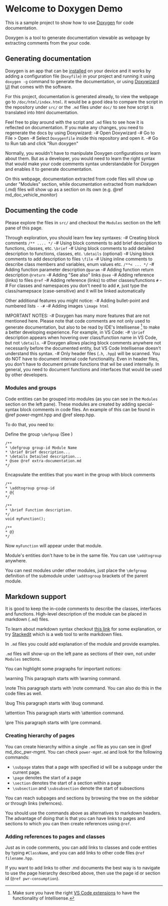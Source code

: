 # Welcome to Doxygen Demo

This is a sample project to show how to use [Doxygen](https://www.doxygen.nl/) for code documentation.

Doxygen is a tool to generate documentation viewable as webpage by extracting comments from the your code.

## Generating documentation

Doxygen is an app that can be [installed](https://www.doxygen.nl/manual/install.html) on your device and it works by adding a configuration file (`Doxyfile`) in your project and running it using `doxygen -g` command to generate the documentation, or using [Doxywizard UI](https://www.doxygen.nl/manual/doxywizard_usage.html) that comes with the software.

For this project, documentation is generated already, to view the webpage go to `/doc/html/index.html`. it would be a good idea to compare the script in the repository under `src/` or the `.md` files under `doc/` to see how script is translated into html documentation.

Feel free to play around with the script and `.md` files to see how it is reflected on documentation. If you make any changes, you need to regenerate the docs by using Doxywizard:
 -# Open Doxywizard
 -# Go to File > Open
 -# Select `Doxygenfile` inside this repository and open it.
 -# Go to Run tab and click "Run doxygen"

 Normally, you wouldn't have to manipulate Doxygen configurations or learn about them. But as a developer, you would need to learn the right syntax that would make your code comments syntax understandable for Doxygen and enables it to generate documentation.
 
 On this webpage, documentation extracted from code files will show up under "Modules" section, while documentation extracted from markdown (.md) files will show up as a section on its own (e.g. @ref md_doc_vehicle_monitor)

## Documenting the code

Please explore the files in `src/` and checkout the `Modules` section on the left pane of this page.

Through exploration, you should learn few key syntaxes:
 -# Creating block comments `/** .... */`
 -# Using block comments to add brief description to functions, classes, etc. `\brief`
 -# Using block comments to add detailed description to functions, classes, etc. `\details` (optional)
 -# Using block comments to add description to files `\file`
 -# Using inline comments to describe class members and variables, enum values etc. `/**< ... */`
 -# Adding function parameter description `@param`
 -# Adding function return description `@return`
 -# Adding "See also" links `@see`
 -# Adding reference (links) to files `@ref`
 -# Adding reference (links) to other classes/functions `#`
  -# For classes and namespaces you don't need to add `#`, just type the class/namepsace (case-sensitive) and it will be linked automatically

Other additional features you might notice:
 -# Adding bullet-point and numbered lists `-` `-#`
 -# Adding images `\image html`

IMPORTANT NOTES:
 -# Doxygen has many more features that are not mentioned here. Please note that code comments are not only used to generate documentation, but also to be read by IDE's Intellisense [^1] to make a better developing experience. For example, in VS Code:
  -# `\brief` description appears when hovering over class/function name in VS Code, but not `\details`.
  -# Doxygen allows placing block comments anywhere not necessarily before the documented entity, but VS Code Intellisense doesn't understand this syntax.
 -# Only header files (`.h`, `.hpp`) will be scanned. You do NOT have to document internal code functionality. Even in header files, you don't have to document private functions that wil be used internally. In general, you need to document functions and interfaces that would be used by other developers.

[^1]: Make sure you have the right [VS Code extensions](https://marketplace.visualstudio.com/items?itemName=ms-vscode.cpptools-extension-pack) to have the functionality of Intellisense.

### Modules and groups

Code entities can be grouped into modules (as you can see in the `Modules` section on the left pane). These modules are created by adding special-syntax block comments in code files. An example of this can be found in @ref power-mgmt.hpp and @ref sleep.hpp.

To do that, you need to:

Define the group `\defgoup` (See )

    /**
    * \defgroup group-id Module Name
    * \brief Brief description...
    * \details Detailed description...
    * @see @ref extra-documentation.md
    */

Encapsulate the entities that you want in the group with block comments

    /**
    * \addtogroup group-id
    * @{
    */

    /**
    * \brief Function description.
    */
    void myFunction();

    /**
    * @}
    */

Now `myFunction` will appear under that module.

Module's entities don't have to be in the same file. You can use `\addtogroup` anywhere.

You can nest modules under other modules, just place the `\defgroup` definition of the submodule under `\addtogroup` brackets of the parent module.

## Markdown support

It is good to keep the in-code comments to describe the classes, interfaces and functions.
High-level description of the module can be placed in markdown (`.md`) files.

To learn about markdown syntax checkout [this link](https://www.freecodecamp.org/news/markdown-cheatsheet/) for some explanation, or try [Stackedit](https://stackedit.io/) which is a web tool to write markdown files.

In `.md` files you could add explanation of the module and provide examples.

`.md` files will show-up on the left pane as sections of their own, not under `Modules` sections.

You can highlight some pragraphs for important notices:

\warning This paragraph starts with \\warning command.

\note This paragraph starts with \\note command. You can also do this in the code files as well.

\bug This paragraph starts with \\bug command.

\attention This paragraph starts with \\attention command.

\pre This paragraph starts with \\pre command.

### Creating hierarchy of pages

You can create hierarchy within a single `.md` file as you can see in @ref md_doc_pwr-mgmt. You can check `power-mgmt.md` and look for the following commands:

- `\subpage` states that a page with specified id will be a subpage under the current page.
- `\page` denotes the start of a page
- `\section` denotes the start of a section within a page
- `\subsection` and `\subsubsection` denote the start of subsections

You can reach subpages and sections by browsing the tree on the sidebar or through links (refernces).

You should use the commands above as alternatives to markdown headers. The advantage of doing that is that you can have links to pages and sections to which you can then create references using `@ref`.

### Adding references to pages and classes

Just as in code comments, you can add links to classes and code entities by typing `#ClassName`, and you can add links to other code files `@ref filename.hpp`.

If you want to add links to other .md documents the best way is to navigate to use the page hierarchy described above, then use the page id or section id (`@ref pwr-consumption`).